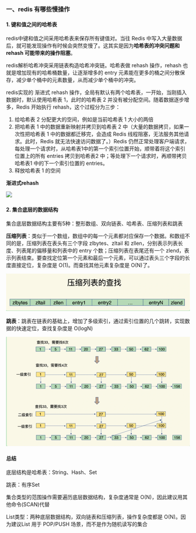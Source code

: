 ### 一、redis 有哪些慢操作

#### 1. 键和值之间的哈希表

redis中键和值之间采用哈希表来保存所有键值对。当往 Redis 中写入大量数据后，就可能发现操作有时候会突然变慢了。这其实是因为**哈希表的冲突问题和 rehash 可能带来的操作阻塞**。

redis解析哈希冲突采用链表构造哈希冲突链。哈希表做 rehash 操作，rehash 也就是增加现有的哈希桶数量，让逐渐增多的 entry 元素能在更多的桶之间分散保存，减少单个桶中的元素数量，从而减少单个桶中的冲突。

redis实现的 渐进式 rehash 操作，全局有默认有两个哈希表，一开始，当刚插入数据时，默认使用哈希表 1，此时的哈希表 2 并没有被分配空间。随着数据逐步增多，Redis 开始执行 rehash，这个过程分为三步：

1. 给哈希表 2 分配更大的空间，例如是当前哈希表 1 大小的两倍
2. 把哈希表 1 中的数据重新映射并拷贝到哈希表 2 中（大量的数据拷贝，如果一次性把哈希表 1 中的数据都迁移完，会造成 Redis 线程阻塞，无法服务其他请求。此时，Redis 就无法快速访问数据了。）Redis 仍然正常处理客户端请求，每处理一个请求时，从哈希表1中的第一个索引位置开始，顺带着将这个索引位置上的所有 entries 拷贝到哈希表2 中；等处理下一个请求时，再顺带拷贝哈希表1 中的下一个索引位置的 entries。
3. 释放哈希表 1 的空间

**渐进式rehash**

![](/Users/noahyzhang/Documents/笔记/组件学习/redis/极客时间/image/渐进式rehash.png)

#### 2. 集合底层的数据结构

集合底层数据结构主要有5种：整形数组、双向链表、哈希表、压缩列表和跳表

**压缩列表**：类似于一个数组，数组中的每一个元素都对应保存一个数据。和数组不同的是，压缩列表在表头有三个字段 zlbytes、zltail 和 zllen，分别表示列表长度、列表尾的偏移量和列表中的 entry 个数；压缩列表在表尾还有一个 zlend，表示列表结束。要查找定位第一个元素和最后一个元素，可以通过表头三个字段的长度直接定位，复杂度是 O(1)。而查找其他元素复杂度是 O(N)了。

![](./image/压缩列表.png)

**跳表**：跳表在链表的基础上，增加了多级索引，通过索引位置的几个跳转，实现数据的快速定位，查找复杂度是 O(logN) 

![](./image/跳表.png)

#### 总结

底层结构是哈希表：String、Hash、Set

跳表：有序Set

集合类型的范围操作需要遍历底层数据结构，复杂度通常是 O(N)，因此建议用其他命令(SCAN)代替

List类型：两种底层数据结构，双向链表和压缩列表，操作复杂度都是 O(N)。因为建议List 用于 POP/PUSH 场景，而不是作为随机读写的集合


